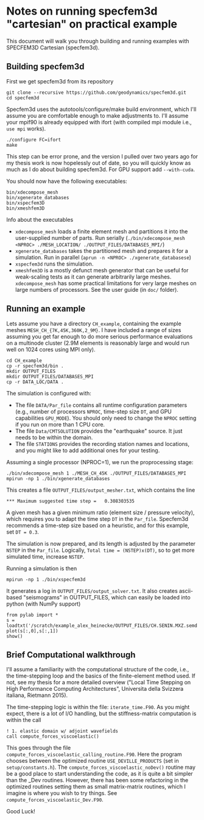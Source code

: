 # Notes on running specfem3d "cartesian" on practical example #

This document will walk you through building and running examples with SPECFEM3D Cartesian (specfem3d).

## Building specfem3d ##

First we get specfem3d from its repository

    git clone --recursive https://github.com/geodynamics/specfem3d.git
    cd specfem3d

Specfem3d uses the autotools/configure/make build environment, which
I'll assume you are comfortable enough to make adjustments to. I'll assume your mpif90 is already equipped with ifort (with compiled mpi module i.e., `use mpi` works).

    ./configure FC=ifort
    make

This step can be error prone, and the version I pulled over two years ago for my thesis work is now hopelessly out of date, so you will quickly know as much as I do about building specfem3d. For GPU support add `--with-cuda`.

You should now have the following executables:

    bin/xdecompose_mesh
    bin/xgenerate_databases
    bin/xspecfem3D
    bin/xmeshfem3D

Info about the executables

* `xdecompose_mesh` loads a finite element mesh and partitions it into
  the user-supplied number of parts. Run serially (`./bin/xdecompose_mesh
  <NPROC> ./MESH_LOCATION/ ./OUTPUT_FILES/DATABASES_MPI/`)
* `xgenerate_databases` takes the partitioned mesh and prepares it for
  a simulation. Run in parallel (`aprun -n <NPROC>
  ./xgenerate_databasese`)
* `xspecfem3d` runs the simulation.
* `xmeshfem3D` is a mostly defunct mesh generator that can be useful
  for weak-scaling tests as it can generate arbitrarily large
  meshes. `xdecompose_mesh` has some practical limitations for very
  large meshes on large numbers of processors. See the user guide (in
  `doc/` folder).

## Running an example ##

Lets assume you have a directory `CH_example`, containing the example meshes `MESH_CH_{7K,45K,360K,2_9M}`. I have included a range of sizes assuming you get far enough to do more serious performance evaluations on a multinode cluster (2.9M elements is reasonably large and would run well on 1024 cores using MPI only).

    cd CH_example
    cp -r specfem3d/bin .
    mkdir OUTPUT_FILES
    mkdir OUTPUT_FILES/DATABASES_MPI
    cp -r DATA_LOC/DATA .

The simulation is configured with:

* The file `DATA/Par_file` contains all runtime configuration
  parameters (e.g., number of processors `NPROC`, time-step size `DT`,
  and GPU capabilities `GPU_MODE`). You should only need to change the
  `NPROC` setting if you run on more than 1 CPU core.
* The file `Data/CMTSOLUTION` provides the "earthquake" source. It
  just needs to be within the domain.
* The file `STATIONS` provides the recording station names and
  locations, and you might like to add additional ones for your
  testing.

Assuming a single processor (NPROC=1), we run the proprocessing stage:
    
    ./bin/xdecompose_mesh 1 ./MESH_CH_45K ./OUTPUT_FILES/DATABASES_MPI
    mpirun -np 1 ./bin/xgenerate_databases
    
This creates a file `OUTPUT_FILES/output_mesher.txt`, which contains the line

    *** Maximum suggested time step =   0.308303535

A given mesh has a given minimum ratio (element size / pressure velocity), which requires you to adapt the time step `DT` in the `Par_file`. Specfem3d recommends a time-step size based on a heuristic, and for this example, set `DT = 0.3`.

The simulation is now prepared, and its length is adjusted by the parameter `NSTEP` in the `Par_file`. Logically, `Total time = (NSTEP)x(DT)`, so to get more simulated time, increase `NSTEP`.

Running a simulation is then

    mpirun -np 1 ./bin/xspecfem3d

It generates a log in `OUTPUT_FILES/output_solver.txt`. It also creates ascii-based "seismograms" in OUTPUT_FILES, which can easily be loaded into python (with NumPy support)

    from pylab import *
    s = loadtxt('/scratch/example_alex_heinecke/OUTPUT_FILES/CH.SENIN.MXZ.semd')
    plot(s[:,0],s[:,1])
    show()

## Brief Computational walkthrough ##

I'll assume a familiarity with the computational structure of the code, i.e., the time-stepping loop and the basics of the finite-element method used. If not, see my thesis for a more detailed overview ("Local Time Stepping on High Performance Computing Architectures", Universita della Svizzera italiana, Rietmann 2015).

The time-stepping logic is within the file: `iterate_time.F90`. As you might expect, there is a lot of I/O handling, but the stiffness-matrix computation is within the call

    ! 1. elastic domain w/ adjoint wavefields
    call compute_forces_viscoelastic()

This goes through the file `compute_forces_viscoelastic_calling_routine.F90`. Here the program chooses between the optimized routine `USE_DEVILLE_PRODUCTS` (set in `setup/constants.h`). The `compute_forces_viscoelastic_noDev()` routine may be a good place to start understanding the code, as it is quite a bit simpler than the _Dev routines. However, there has been some refactoring in the optimized routines setting them as small matrix-matrix routines, which I imagine is where you wish to try things. See `compute_forces_viscoelastic_Dev.F90`.

Good Luck!

